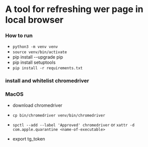 # A tool for refreshing wer page in local browser 
### How to run

- `python3 -m venv venv`
- `source venv/bin/activate`
- pip install --upgrade pip
- pip install setuptools
- `pip install -r requirements.txt`

### install and whitelist chromedriver
### MacOS
- download chromedriver
- `cp bin/chromedriver venv/bin/chromedriver`
- `spctl --add --label 'Approved' chromedriver` or `xattr -d com.apple.quarantine <name-of-executable>`

- export tg_token